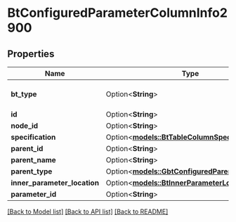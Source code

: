 # BtConfiguredParameterColumnInfo2900

## Properties

Name | Type | Description | Notes
------------ | ------------- | ------------- | -------------
**bt_type** | Option<**String**> | Type of JSON object. | [optional]
**id** | Option<**String**> |  | [optional]
**node_id** | Option<**String**> |  | [optional]
**specification** | Option<[**models::BtTableColumnSpec1967**](BTTableColumnSpec-1967.md)> |  | [optional]
**parent_id** | Option<**String**> |  | [optional]
**parent_name** | Option<**String**> |  | [optional]
**parent_type** | Option<[**models::GbtConfiguredParentType**](GBTConfiguredParentType.md)> |  | [optional]
**inner_parameter_location** | Option<[**models::BtInnerParameterLocation1715**](BTInnerParameterLocation-1715.md)> |  | [optional]
**parameter_id** | Option<**String**> |  | [optional]

[[Back to Model list]](../README.md#documentation-for-models) [[Back to API list]](../README.md#documentation-for-api-endpoints) [[Back to README]](../README.md)


